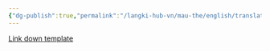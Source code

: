 ```yaml
---
{"dg-publish":true,"permalink":"/langki-hub-vn/mau-the/english/translate/"}
---
```


[Link down template](https://drive.google.com/file/d/1l2APgAF6mtCBHs2P8Ttbp8uwm1Tm-ini/view?usp=sharing)
